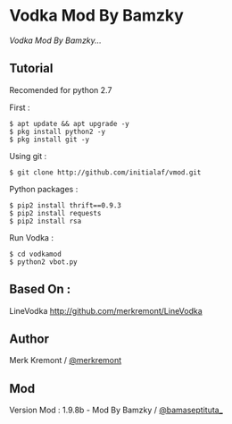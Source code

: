 # Vodka Mod By Bamzky
_Vodka Mod By Bamzky..._

Tutorial
------
Recomended for python 2.7

First :
    
    $ apt update && apt upgrade -y
    $ pkg install python2 -y
    $ pkg install git -y

Using git :

    $ git clone http://github.com/initialaf/vmod.git

Python packages :

    $ pip2 install thrift==0.9.3
    $ pip2 install requests
    $ pip2 install rsa

Run Vodka :

    $ cd vodkamod
    $ python2 vbot.py

Based On :
----------

LineVodka
http://github.com/merkremont/LineVodka

Author
------

Merk Kremont / [@merkremont](https://twitter.com/merkremont)

Mod
---

Version Mod : 1.9.8b - Mod By Bamzky / [@bamaseptituta_](https://instagram.com/bamaseptituta_)
